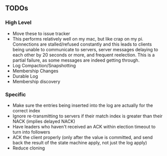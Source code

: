 ## TODOs
### High Level
* Move these to issue tracker
* This performs relatively well on my mac, but like crap on my pi.  Connections are stalled/refused constantly and this leads to clients being unable to communicate to servers, server messages delaying to each other by 20 seconds or more, and frequent reelection.  This is a partial failure, as some messages are indeed getting through.
* Log Compaction/Snapshotting
* Membership Changes
* Durable Log
* Membership discovery

### Specific
* Make sure the entries being inserted into the log are actually for the correct index
* Ignore re-transmitting to servers if their match index is greater than their NACK (implies delayed NACK)
* Have leaders who haven't received an ACK within election timeout to turn into followers
* ACK the client properly (only after the value is committed, and send back the result of the state machine apply, not just the log apply)
* Reduce cloning
